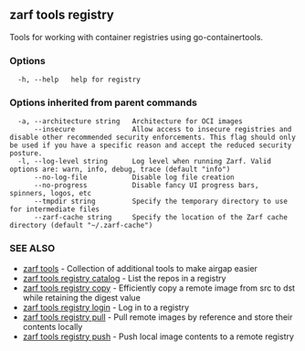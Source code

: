 ## zarf tools registry

Tools for working with container registries using go-containertools.

### Options

```
  -h, --help   help for registry
```

### Options inherited from parent commands

```
  -a, --architecture string   Architecture for OCI images
      --insecure              Allow access to insecure registries and disable other recommended security enforcements. This flag should only be used if you have a specific reason and accept the reduced security posture.
  -l, --log-level string      Log level when running Zarf. Valid options are: warn, info, debug, trace (default "info")
      --no-log-file           Disable log file creation
      --no-progress           Disable fancy UI progress bars, spinners, logos, etc
      --tmpdir string         Specify the temporary directory to use for intermediate files
      --zarf-cache string     Specify the location of the Zarf cache directory (default "~/.zarf-cache")
```

### SEE ALSO

* [zarf tools](zarf_tools.md)	 - Collection of additional tools to make airgap easier
* [zarf tools registry catalog](zarf_tools_registry_catalog.md)	 - List the repos in a registry
* [zarf tools registry copy](zarf_tools_registry_copy.md)	 - Efficiently copy a remote image from src to dst while retaining the digest value
* [zarf tools registry login](zarf_tools_registry_login.md)	 - Log in to a registry
* [zarf tools registry pull](zarf_tools_registry_pull.md)	 - Pull remote images by reference and store their contents locally
* [zarf tools registry push](zarf_tools_registry_push.md)	 - Push local image contents to a remote registry

